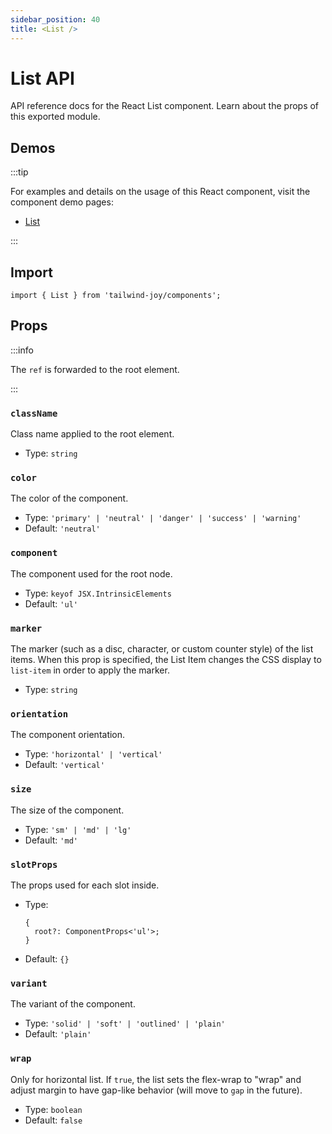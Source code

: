 ```yaml
---
sidebar_position: 40
title: <List />
---
```


# List API

<AvailableFrom version="0.7.0" />

API reference docs for the React List component.
Learn about the props of this exported module.

## Demos

:::tip

For examples and details on the usage of this React component, visit the component demo pages:

- [List](../components/list)

:::

## Import

```tsx
import { List } from 'tailwind-joy/components';
```

## Props

:::info

The `ref` is forwarded to the root element.

:::

### `className`

Class name applied to the root element.

- Type: `string`

### `color`

The color of the component.

- Type: `'primary' | 'neutral' | 'danger' | 'success' | 'warning'`
- Default: `'neutral'`

### `component`

The component used for the root node.

- Type: `keyof JSX.IntrinsicElements`
- Default: `'ul'`

### `marker`

The marker (such as a disc, character, or custom counter style) of the list items.
When this prop is specified, the List Item changes the CSS display to `list-item` in order to apply the marker.

- Type: `string`

### `orientation`

The component orientation.

- Type: `'horizontal' | 'vertical'`
- Default: `'vertical'`

### `size`

The size of the component.

- Type: `'sm' | 'md' | 'lg'`
- Default: `'md'`

### `slotProps`

The props used for each slot inside.

- Type:
  ```tsx
  {
    root?: ComponentProps<'ul'>;
  }
  ```
- Default: `{}`

### `variant`

The variant of the component.

- Type: `'solid' | 'soft' | 'outlined' | 'plain'`
- Default: `'plain'`

### `wrap`

Only for horizontal list.
If `true`, the list sets the flex-wrap to "wrap" and adjust margin to have gap-like behavior (will move to `gap` in the future).

- Type: `boolean`
- Default: `false`
